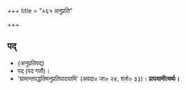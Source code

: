 +++
title = "०६५ अनुप्रति"

+++

## पद्
- {अनुप्रतिपद्}
- पद् (पद गतौ)।
- 'ग्रामान्तपद्धतिमनुप्रतिपादयामि' (अवदा० जा० २४, श्लो० ३३)। **प्रापयामीत्यर्थः।**
